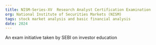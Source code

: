 ```yaml
---
title: NISM-Series-XV  Research Analyst Certification Examination 
org: National Institute of Securities Markets (NISM) 
tags: stock market analysis and basic financial analysis
date: 2024
---
```


An exam initiative taken by SEBI on investor education